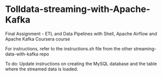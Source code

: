 # Tolldata-streaming-with-Apache-Kafka
Final Assignment - ETL and Data Pipelines with Shell, Apache Airflow and Apache Kafka Coursera course

For instructions, refer to the instructions.sh file from the other streaming-data-with-kafka repo

To do: Update instructions on creating the MySQL database and the table where the streamed data is loaded.
